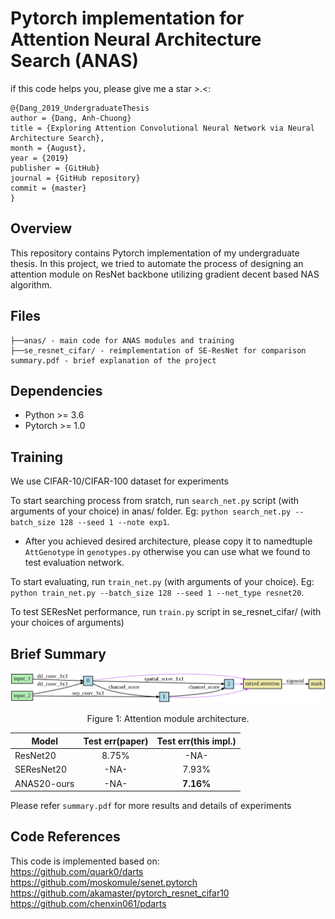 # Pytorch implementation for Attention Neural Architecture Search (ANAS)

if this code helps you, please give me a star >.<:
```
@{Dang_2019_UndergraduateThesis
author = {Dang, Anh-Chuong}
title = {Exploring Attention Convolutional Neural Network via Neural Architecture Search},
month = {August},
year = {2019}
publisher = {GitHub}
journal = {GitHub repository}
commit = {master}
}
```

## Overview
This repository contains Pytorch implementation of my undergraduate thesis.
In this project, we tried to automate the process of designing an attention module on ResNet backbone utilizing gradient decent based NAS algorithm.

## Files
```
├──anas/ - main code for ANAS modules and training
├──se_resnet_cifar/ - reimplementation of SE-ResNet for comparison
summary.pdf - brief explanation of the project
```

## Dependencies
+ Python >= 3.6
+ Pytorch >= 1.0

## Training
We use CIFAR-10/CIFAR-100 dataset for experiments

To start searching process from sratch, run ```search_net.py``` script (with arguments of your choice) in anas/ folder. Eg: ```python search_net.py --batch_size 128 --seed 1 --note exp1```.

+ After you achieved desired architecture, please copy it to namedtuple ```AttGenotype``` in ```genotypes.py``` otherwise you can use what we found to test evaluation network.

To start evaluating, run ```train_net.py``` (with arguments of your choice). Eg: ```python train_net.py --batch_size 128 --seed 1 --net_type resnet20```.

To test SEResNet performance, run ```train.py``` script in se_resnet_cifar/ (with your choices of arguments)

## Brief Summary
![Figure 1: Attention module obtained by us after search](anas/attention_block.png)
<center>Figure 1: Attention module architecture.</center>

|    Model        | Test err(paper) | Test err(this impl.)|
|-----------------|:---------------:|:-------------------:|
|    ResNet20     |      8.75%      |      -NA-           |
|   SEResNet20    |      -NA-       |      7.93%          |
|   ANAS20-ours   |      -NA-       |    **7.16%**        |

Please refer ```summary.pdf``` for more results and details of experiments

## Code References
This code is implemented based on:<br/>
https://github.com/quark0/darts<br/>
https://github.com/moskomule/senet.pytorch<br/>
https://github.com/akamaster/pytorch_resnet_cifar10<br/>
https://github.com/chenxin061/pdarts
